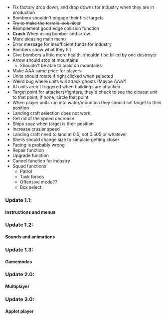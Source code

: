 - Fix factory drop down, and drop downs for industry when they are in production
- Bombers shouldn't engage their first targets
- ~~Try to make the terrain look nicer~~
- Reimplement good edge collision function
- **Crash** When using bomber and arrow
- More pleasing main menu
- Error message for insufficient funds for industry
- Bombers show what they hit
- Give bombers a little more health, shouldn't be killed by one destroyer
- Arrow should stop at mountains
	- Shouldn't be able to build on mountains
- Make AAA same price for players
- Units should rotate if right clicked when selected
- Weird bug where units will attack ghosts (Maybe AAA?)
- AI units aren't triggered when buildings are attacked
- Target point for attackers/fighters, they'd check to see the closest unit to that point, if none, circle that point
- When player units run into water/mountain they should set target to their position
- Landing craft selection does not work
- Get rid of the speed decrease
- Ships spaz when target is their position
- Increase crusier speed
- Landing craft need to land at 0.5, not 0.505 or whatever
- Shells should change size to simulate getting closer
- Facing is probably wrong
- Repair function
- Upgrade function
- Cancel function for industry
- Squad functions
	- Patrol
	- Task forces
	- Offensive mode??
	- Box select

### Update 1.1:
#### Instructions and menus

### Update 1.2:
#### Sounds and animations

### Update 1.3:
#### Gamemodes

### Update 2.0:
#### Multiplayer

### Update 3.0:
#### Applet player
